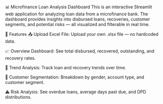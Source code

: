 📊 Microfinance Loan Analysis Dashboard
This is an interactive Streamlit web application for analyzing loan data from a microfinance bank. The dashboard provides insights into disbursed loans, recoveries, customer segments, and potential risks — all visualized and filterable in real time.

🚀 Features
📤 Upload Excel File: Upload your own .xlsx file — no hardcoded data.

📈 Overview Dashboard: See total disbursed, recovered, outstanding, and recovery rates.

📅 Trend Analysis: Track loan and recovery trends over time.

👥 Customer Segmentation: Breakdown by gender, account type, and customer segment.

⚠️ Risk Analysis: See overdue loans, average days past due, and DPD distributions.
